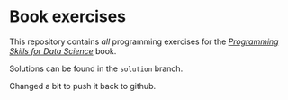 # Book exercises

This repository contains _all_ programming exercises for the [_Programming Skills for Data Science_](https://programming-for-data-science.github.io/) book. 
 
Solutions can be found in the `solution` branch.

Changed a bit to push it back to github.